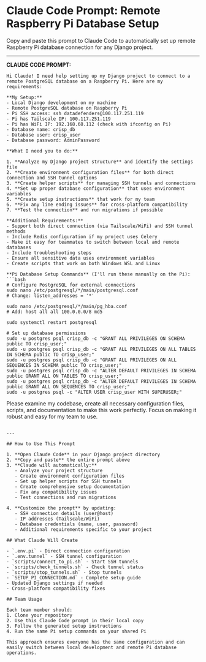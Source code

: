 # Claude Code Prompt: Remote Raspberry Pi Database Setup

Copy and paste this prompt to Claude Code to automatically set up remote Raspberry Pi database connection for any Django project.

---

**CLAUDE CODE PROMPT:**

```
Hi Claude! I need help setting up my Django project to connect to a remote PostgreSQL database on a Raspberry Pi. Here are my requirements:

**My Setup:**
- Local Django development on my machine
- Remote PostgreSQL database on Raspberry Pi
- Pi SSH access: ssh datadefenders@100.117.251.119
- Pi has Tailscale IP: 100.117.251.119
- Pi has WiFi IP: 192.168.68.112 (check with ifconfig on Pi)
- Database name: crisp_db
- Database user: crisp_user
- Database password: AdminPassword

**What I need you to do:**

1. **Analyze my Django project structure** and identify the settings file
2. **Create environment configuration files** for both direct connection and SSH tunnel options
3. **Create helper scripts** for managing SSH tunnels and connections
4. **Set up proper database configuration** that uses environment variables
5. **Create setup instructions** that work for my team
6. **Fix any line ending issues** for cross-platform compatibility
7. **Test the connection** and run migrations if possible

**Additional Requirements:**
- Support both direct connection (via Tailscale/WiFi) and SSH tunnel methods
- Include Redis configuration if my project uses Celery
- Make it easy for teammates to switch between local and remote databases
- Include troubleshooting steps
- Ensure all sensitive data uses environment variables
- Create scripts that work on both Windows WSL and Linux

**Pi Database Setup Commands** (I'll run these manually on the Pi):
```bash
# Configure PostgreSQL for external connections
sudo nano /etc/postgresql/*/main/postgresql.conf
# Change: listen_addresses = '*'

sudo nano /etc/postgresql/*/main/pg_hba.conf  
# Add: host all all 100.0.0.0/8 md5

sudo systemctl restart postgresql

# Set up database permissions
sudo -u postgres psql crisp_db -c "GRANT ALL PRIVILEGES ON SCHEMA public TO crisp_user;"
sudo -u postgres psql crisp_db -c "GRANT ALL PRIVILEGES ON ALL TABLES IN SCHEMA public TO crisp_user;"
sudo -u postgres psql crisp_db -c "GRANT ALL PRIVILEGES ON ALL SEQUENCES IN SCHEMA public TO crisp_user;"
sudo -u postgres psql crisp_db -c "ALTER DEFAULT PRIVILEGES IN SCHEMA public GRANT ALL ON TABLES TO crisp_user;"
sudo -u postgres psql crisp_db -c "ALTER DEFAULT PRIVILEGES IN SCHEMA public GRANT ALL ON SEQUENCES TO crisp_user;"
sudo -u postgres psql -c "ALTER USER crisp_user WITH SUPERUSER;"
```

Please examine my codebase, create all necessary configuration files, scripts, and documentation to make this work perfectly. Focus on making it robust and easy for my team to use.
```

---

## How to Use This Prompt

1. **Open Claude Code** in your Django project directory
2. **Copy and paste** the entire prompt above
3. **Claude will automatically:**
   - Analyze your project structure
   - Create environment configuration files
   - Set up helper scripts for SSH tunnels
   - Create comprehensive setup documentation
   - Fix any compatibility issues
   - Test connections and run migrations

4. **Customize the prompt** by updating:
   - SSH connection details (user@host)
   - IP addresses (Tailscale/WiFi)
   - Database credentials (name, user, password)
   - Additional requirements specific to your project

## What Claude Will Create

- `.env.pi` - Direct connection configuration
- `.env.tunnel` - SSH tunnel configuration  
- `scripts/connect_to_pi.sh` - Start SSH tunnels
- `scripts/check_tunnels.sh` - Check tunnel status
- `scripts/stop_tunnels.sh` - Stop tunnels
- `SETUP_PI_CONNECTION.md` - Complete setup guide
- Updated Django settings if needed
- Cross-platform compatibility fixes

## Team Usage

Each team member should:
1. Clone your repository
2. Use this Claude Code prompt in their local copy
3. Follow the generated setup instructions
4. Run the same Pi setup commands on your shared Pi

This approach ensures everyone has the same configuration and can easily switch between local development and remote Pi database operations.